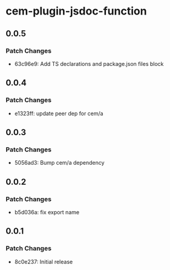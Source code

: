 # cem-plugin-jsdoc-function

## 0.0.5

### Patch Changes

- 63c96e9: Add TS declarations and package.json files block

## 0.0.4

### Patch Changes

- e1323ff: update peer dep for cem/a

## 0.0.3

### Patch Changes

- 5056ad3: Bump cem/a dependency

## 0.0.2

### Patch Changes

- b5d036a: fix export name

## 0.0.1

### Patch Changes

- 8c0e237: Initial release

